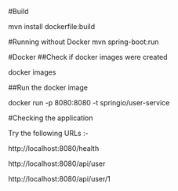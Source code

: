 #Build

mvn install dockerfile:build


#Running without Docker
mvn spring-boot:run

#Docker
##Check if docker images were created

docker images

##Run the docker image

docker run -p 8080:8080 -t springio/user-service

#Checking the application

Try the following URLs :-

http://localhost:8080/health

http://localhost:8080/api/user

http://localhost:8080/api/user/1
